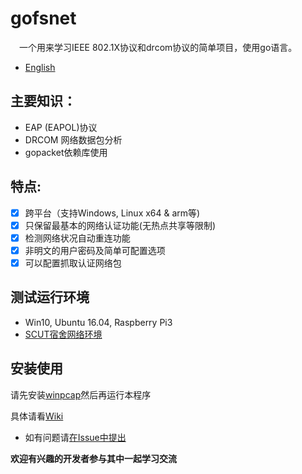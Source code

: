 # gofsnet
　一个用来学习IEEE 802.1X协议和drcom协议的简单项目，使用go语言。

- [English](https://github.com/artificerpi/gofsnet/blob/master/README-en.md)

## 主要知识：

- EAP (EAPOL)协议
- DRCOM 网络数据包分析
- gopacket依赖库使用

## 特点:

- [x] 跨平台（支持Windows, Linux x64 & arm等)
- [x] 只保留最基本的网络认证功能(无热点共享等限制)
- [x] 检测网络状况自动重连功能
- [x] 非明文的用户密码及简单可配置选项
- [x] 可以配置抓取认证网络包

## 测试运行环境

- Win10, Ubuntu 16.04, Raspberry Pi3
- [SCUT宿舍网络环境](https://github.com/YSunLIN/fsn_server)

## 安装使用

请先安装[winpcap](https://www.winpcap.org/)然后再运行本程序

具体请看[Wiki](https://github.com/artificerpi/gofsnet/wiki/Build-this-project)

- 如有问题请[在Issue中提出](https://github.com/artificerpi/gofsnet/issues)

**欢迎有兴趣的开发者参与其中一起学习交流**
